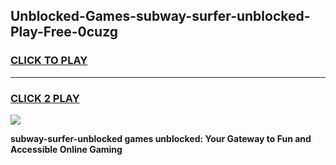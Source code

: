 
## Unblocked-Games-subway-surfer-unblocked-Play-Free-0cuzg
<h3>
<a href="https://premium76.site?title=subway-surfer-unblocked&ref=19M">CLICK TO PLAY</a></h3>
<hr>

<h3>
<a href="https://premium76.site?title=subway-surfer-unblocked&ref=19M">CLICK 2 PLAY</a>
  
</h3>

<a href="https://premium76.site?title=subway-surfer-unblocked&ref=19M"><img src="https://clearcache.store/games.png"></a>


**subway-surfer-unblocked games unblocked: Your Gateway to Fun and Accessible Online Gaming**
